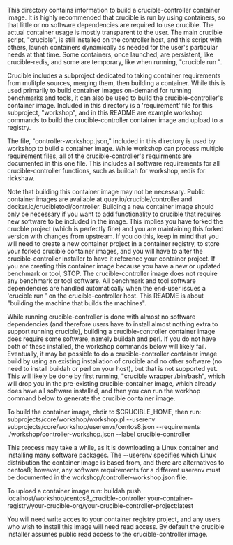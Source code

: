 This directory contains information to build a crucible-controller container image.  It is highly recommended that crucible is run by using containers, so that little or no software dependencies are required to use crucible.  The actual container usage is mostly transparent to the user.  The main crucible script, "crucible", is still installed on the controller host, and this script with others, launch containers dynamically as needed for the user's particular needs at that time.  Some containers, once launched, are persistent, like crucible-redis, and some are temporary, like when running, "crucible run <benchmark>".

Crucible includes a subproject dedicated to taking container requirements from mulitple sources, merging them, then building a container.  While this is used primarily to build container images on-demand for running benchmarks and tools, it can also be used to build the crucible-controller's container image.  Included in this directory is a 'requirement' file for this subproject, "workshop", and in this README are example workshop commands to build the crucible-controller container image and upload to a registry.

The file, "controller-workshop.json," included in this directory is used by workshop to build a container image.  While workshop can process multiple requirement files, all of the crucible-controller's requirments are documented in this one file.  This includes all software requirements for all crucible-controller functions, such as buildah for workshop, redis for rickshaw.  

Note that building this container image may not be necessary.  Public container images are available at quay.io/crucible/controller and docker.io/crucibletool/controller.  Building a new container image should only be necessary if you want to add functionality to crucible that requires new software to be included in the image.  This implies you have forked the crucble project (which is perfectly fine) and you are maintaining this forked version with changes from upstream.  If you do this, keep in mind that you will need to create a new container project in a container registry, to store your forked crucible container images, and you will have to alter the crucible-controller installer to have it reference your container project.  If you are creating this container image because you have a new or updated benchmark or tool, STOP.  The crucible-controller image does not require any benchmark or tool software.  All benchmark and tool software dependencies are handled automatically when the end-user issues a 'crucible run <benchmark>' on the crucible-controller host.  This README is about "building the machine that builds the machines".

While running crucible-controller is done with almost no software dependencies (and therefore users have to install almost nothing extra to support running crucible), building a crucible-controller container image does require some software, namely buildah and perl.  If you do not have both of these installed, the workshop commands below will likely fail.  Eventually, it may be possible to do a crucible-controller container image build by using an existing installation of crucible and no other software (no need to install buildah or perl on your host), but that is not supported yet.  This will likely be done by first running, "crucible wrapper /bin/bash", which will drop you in the pre-existing crucible-container image, which already does have all software installed, and then you can run the workhop command below to generate the crucible container image. 

To build the container image, chdir to $CRUCIBLE_HOME, then run: subprojects/core/workshop/workshop.pl --userenv subprojects/core/workshop/userenvs/centos8.json --requirements ./workshop/controller-workshop.json --label crucible-controller 

This process may take a while, as it is downloading a Linux container and installing many software packages.  The --userenv specifies which Linux distribution the container image is based from, and there are alternatives to centos8; however, any software requirements for a different userenv must be documented in the workshop/controller-workshop.json file.

To upload a container image run: buildah push localhost/workshop/centos8_crucible-controller your-container-registry/your-crucible-org/your-crucible-controller-project:latest

You will need write acces to your container registry project, and any users who wish to install this image will need read access.  By default the crucible installer assumes public read access to the crucible-controller image.
